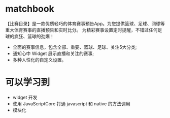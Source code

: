# matchbook
【比赛目录】是一款优质轻巧的体育赛事预告App。为您提供篮球、足球、网球等重大体育赛事的直播预告和实时比分。
为精彩赛事设置定时提醒，不错过任何足球的疯狂、篮球的劲爆！
- 全面的赛事信息，包含全部、重要、篮球、足球、关注5大分类;
- 通知心中 Widget 展示直播和关注的赛事;
- 多种人性化的自定义设置。

# 可以学习到
- widget 开发
- 使用 JavaScriptCore 打通 javascript 和 native 的方法调用
- 模块化

